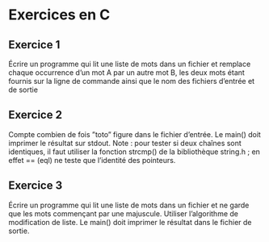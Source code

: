 # Exercices en C

## Exercice 1
Écrire un programme qui lit une liste de mots dans un fichier et remplace chaque occurrence d’un mot A par un autre mot B, les deux mots étant fournis sur la ligne de commande ainsi que le nom des fichiers d’entrée et de sortie

## Exercice 2
Compte combien de fois ”toto” figure dans le fichier d’entrée. Le main() doit imprimer le résultat sur stdout. Note : pour tester si deux chaînes sont identiques, il faut utiliser la fonction strcmp() de la bibliothèque string.h ; en effet == (eql) ne teste que l’identité des pointeurs.

## Exercice 3
Écrire un programme qui lit une liste de mots dans un fichier et ne garde que les mots commençant par une majuscule. Utiliser l’algorithme de modification de liste. Le main() doit imprimer le résultat dans le fichier de sortie.
